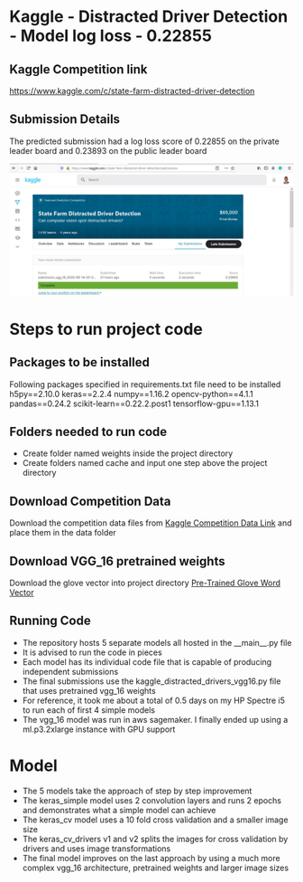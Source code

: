 # Kaggle - Distracted Driver Detection - Model log loss - 0.22855

## Kaggle Competition link

https://www.kaggle.com/c/state-farm-distracted-driver-detection

## Submission Details

The predicted submission had a log loss score of 0.22855 on the private leader board
and 0.23893 on the public leader board

![My Submission](images/kaggle_submission_score.jpg)

# Steps to run project code

## Packages to be installed

Following packages specified in requirements.txt file need to be installed
h5py==2.10.0
keras==2.2.4
numpy==1.16.2
opencv-python==4.1.1
pandas==0.24.2
scikit-learn==0.22.2.post1
tensorflow-gpu==1.13.1

## Folders needed to run code

- Create folder named weights inside the project directory
- Create folders named cache and input one step above the project directory

## Download Competition Data

Download the competition data files from [Kaggle Competition Data Link](https://www.kaggle.com/c/state-farm-distracted-driver-detection/data) and place them in the data folder

## Download VGG_16 pretrained weights

Download the glove vector into project directory [Pre-Trained Glove Word Vector](https://gist.github.com/baraldilorenzo/07d7802847aaad0a35d3)
 
## Running Code

- The repository hosts 5 separate models all hosted in the \_\_main__.py file
- It is advised to run the code in pieces
- Each model has its individual code file that is capable of producing independent submissions
- The final submissions use the kaggle_distracted_drivers_vgg16.py file that uses pretrained vgg_16 weights
- For reference, it took me about a total of 0.5 days on my HP Spectre i5 to run each of first 4 simple models
- The vgg_16 model was run in aws sagemaker. I finally ended up using a ml.p3.2xlarge instance with GPU support

# Model
- The 5 models take the approach of step by step improvement
- The keras_simple model uses 2 convolution layers and runs 2 epochs and demonstrates what a simple model can achieve
- The keras_cv model uses a 10 fold cross validation and a smaller image size
- The keras_cv_drivers v1 and v2 splits the images for cross validation by drivers and uses image transformations
- The final model improves on the last approach by using a much more complex vgg_16 architecture, pretrained weights and larger image sizes
